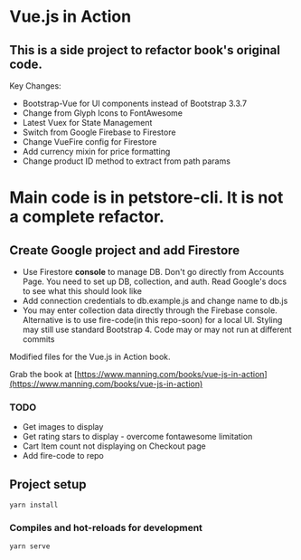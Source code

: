 # Vue.js in Action

## This is a side project to refactor book's original code.
Key Changes:
- Bootstrap-Vue for UI components instead of Bootstrap 3.3.7
- Change from Glyph Icons to FontAwesome
- Latest Vuex for State Management
- Switch from Google Firebase to Firestore
- Change VueFire config for Firestore
- Add currency mixin for price formatting
- Change product ID method to extract from path params

# Main code is in petstore-cli. It is not a complete refactor. 
## Create Google project and add Firestore
- Use Firestore **console** to manage DB. Don't go directly from Accounts Page. You need to set up DB, collection, and auth. Read Google's docs to see what this should look like
- Add connection credentials to db.example.js and change name to db.js
- You may enter collection data directly through the Firebase console. Alternative is to use fire-code(in this repo-soon) for a local UI.
Styling may still use standard Bootstrap 4.
Code may or may not run at different commits

Modified files for the Vue.js in Action book.

Grab the book at [https://www.manning.com/books/vue-js-in-action](https://www.manning.com/books/vue-js-in-action)

### TODO
- Get images to display
- Get rating stars to display - overcome fontawesome limitation
- Cart Item count not displaying on Checkout page
- Add fire-code to repo

## Project setup
```
yarn install
```

### Compiles and hot-reloads for development
```
yarn serve
```



